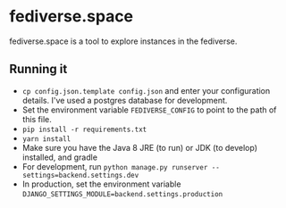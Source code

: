 # fediverse.space
fediverse.space is a tool to explore instances in the fediverse.

## Running it
* `cp config.json.template config.json` and enter your configuration details. I've used a postgres database for development.
* Set the environment variable `FEDIVERSE_CONFIG` to point to the path of this file.
* `pip install -r requirements.txt` 
* `yarn install`
* Make sure you have the Java 8 JRE (to run) or JDK (to develop) installed, and gradle
* For development, run `python manage.py runserver --settings=backend.settings.dev`
* In production, set the environment variable `DJANGO_SETTINGS_MODULE=backend.settings.production`

